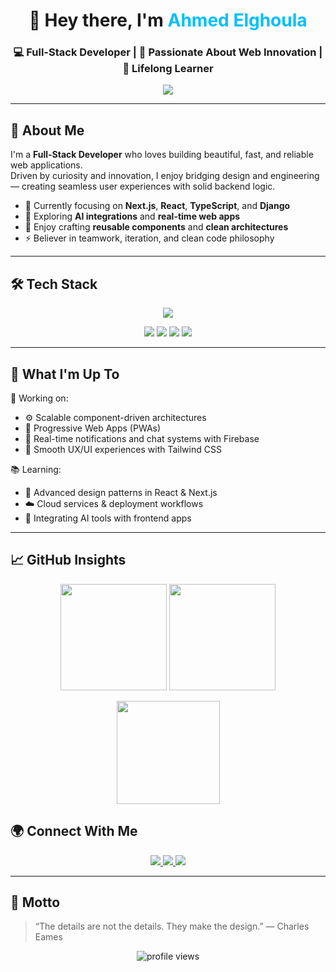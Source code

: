 <!-- PROFILE HEADER -->
<h1 align="center">👋 Hey there, I'm <span style="color:#00bfff;">Ahmed Elghoula</span></h1>
<h3 align="center">💻 Full-Stack Developer | 🚀 Passionate About Web Innovation | 🧠 Lifelong Learner</h3>

<p align="center">
  <a href="https://github.com/ahmedelghoula">
    <img src="https://readme-typing-svg.herokuapp.com?font=Fira+Code&size=22&pause=1000&color=00BFFF&center=true&vCenter=true&width=550&lines=Building+Modern+Web+Experiences;Frontend+%26+Backend+Craftsmanship;Clean+Code+%26+Scalable+Architecture;Innovation+Through+Technology"/>
  </a>
</p>

---

## 🧠 About Me

I'm a **Full-Stack Developer** who loves building beautiful, fast, and reliable web applications.  
Driven by curiosity and innovation, I enjoy bridging design and engineering — creating seamless user experiences with solid backend logic.

- 🔭 Currently focusing on **Next.js**, **React**, **TypeScript**, and **Django**
- 🌱 Exploring **AI integrations** and **real-time web apps**
- 🧩 Enjoy crafting **reusable components** and **clean architectures**
- ⚡ Believer in teamwork, iteration, and clean code philosophy

---

## 🛠️ Tech Stack

<p align="center">
  <img src="https://skillicons.dev/icons?i=react,nextjs,typescript,tailwind,python,django,firebase,html,css,js,git,github,vscode,linux" />
</p>

<p align="center">
  <img src="https://img.shields.io/badge/Frontend-React%20%7C%20Next.js%20%7C%20TypeScript-blue?style=flat-square" />
  <img src="https://img.shields.io/badge/Backend-Django%20%7C%20Python%20%7C%20REST%20API-green?style=flat-square" />
  <img src="https://img.shields.io/badge/Database-SQLite%20%7C%20PostgreSQL%20%7C%20Firebase-orange?style=flat-square" />
  <img src="https://img.shields.io/badge/Tools-Git%20%7C%20GitHub%20%7C%20VSCode%20%7C%20Linux-lightgrey?style=flat-square" />
</p>

---

## 🚀 What I'm Up To

🧩 Working on:
- ⚙️ Scalable component-driven architectures  
- 📱 Progressive Web Apps (PWAs)  
- 🔔 Real-time notifications and chat systems with Firebase  
- 🎨 Smooth UX/UI experiences with Tailwind CSS  

📚 Learning:
- 🧠 Advanced design patterns in React & Next.js  
- ☁️ Cloud services & deployment workflows  
- 🤖 Integrating AI tools with frontend apps  

---

## 📈 GitHub Insights

<p align="center">
  <img height="170em" src="https://github-readme-stats.vercel.app/api?username=ahmedelghoula&show_icons=true&theme=tokyonight&hide_border=true&count_private=true" />
  <img height="170em" src="https://github-readme-streak-stats.herokuapp.com/?user=ahmedelghoula&theme=tokyonight&hide_border=true" />
</p>

<p align="center">
  <img height="165em" src="https://github-readme-stats.vercel.app/api/top-langs/?username=ahmedelghoula&layout=compact&langs_count=8&theme=tokyonight&hide_border=true"/>
</p>



## 🌍 Connect With Me

<p align="center">
  <a href="https://www.linkedin.com/in/ahmedelghoula/" target="_blank">
    <img src="https://img.shields.io/badge/LinkedIn-0A66C2?style=for-the-badge&logo=linkedin&logoColor=white" />
  </a>
  <a href="mailto:ahmedelghoula.dev@gmail.com">
    <img src="https://img.shields.io/badge/Gmail-D14836?style=for-the-badge&logo=gmail&logoColor=white" />
  </a>
  <a href="https://github.com/ahmedelghoula">
    <img src="https://img.shields.io/badge/GitHub-171515?style=for-the-badge&logo=github&logoColor=white" />
  </a>
</p>

---

## 🧩 Motto

> “The details are not the details. They make the design.” — Charles Eames

<p align="center">
  <img src="https://komarev.com/ghpvc/?username=ahmedelghoula&label=Profile%20views&color=blueviolet&style=flat-square" alt="profile views" />
</p>
